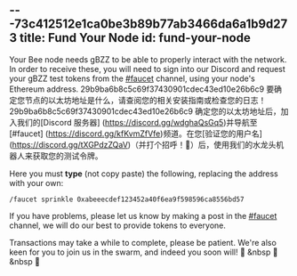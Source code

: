 ---73c412512e1ca0be3b89b77ab3466da6a1b9d273
title: Fund Your Node
id: fund-your-node
---

Your Bee node needs gBZZ to be able to properly interact with the network. In order to receive these, you will need to sign into our Discord and request your gBZZ test tokens from the [#faucet](https://discord.gg/kfKvmZfVfe) channel, using your node's Ethereum address.
29b9ba6b8c5c69f37430901cdec43ed10e26b6c9
要确定您节点的以太坊地址是什么，请查阅您的相关安装指南或检查您的日志！
29b9ba6b8c5c69f37430901cdec43ed10e26b6c9
确定您的以太坊地址后，加入我们的[Discord 服务器] (https://discord.gg/wdghaQsGq5)并导航至[#faucet] (https://discord.gg/kfKvmZfVfe)频道。在您[验证您的用户名] (https://discord.gg/tXGPdzZQaV)（并打个招呼！👋）后，使用我们的水龙头机器人来获取您的测试令牌。

Here you must **type** (not copy paste) the following, replacing the address with your own:

```
/faucet sprinkle 0xabeeecdef123452a40f6ea9f598596ca8556bd57
```

If you have problems, please let us know by making a post in the [#faucet](https://discord.gg/kfKvmZfVfe) channel, we will do our best to provide tokens to everyone. 

Transactions may take a while to complete, please be patient. We're also keen for you to join us in the swarm, and indeed you soon will! 🐝 &nbsp 🐝 &nbsp 🐝
